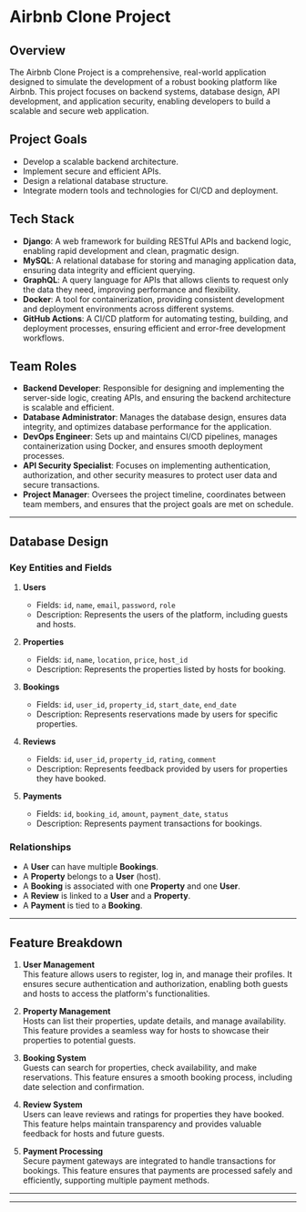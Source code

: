 # Airbnb Clone Project

## Overview
The Airbnb Clone Project is a comprehensive, real-world application designed to simulate the development of a robust booking platform like Airbnb. This project focuses on backend systems, database design, API development, and application security, enabling developers to build a scalable and secure web application.

## Project Goals
- Develop a scalable backend architecture.
- Implement secure and efficient APIs.
- Design a relational database structure.
- Integrate modern tools and technologies for CI/CD and deployment.

## Tech Stack
- **Django**: A web framework for building RESTful APIs and backend logic, enabling rapid development and clean, pragmatic design.
- **MySQL**: A relational database for storing and managing application data, ensuring data integrity and efficient querying.
- **GraphQL**: A query language for APIs that allows clients to request only the data they need, improving performance and flexibility.
- **Docker**: A tool for containerization, providing consistent development and deployment environments across different systems.
- **GitHub Actions**: A CI/CD platform for automating testing, building, and deployment processes, ensuring efficient and error-free development workflows.

## Team Roles

- **Backend Developer**: Responsible for designing and implementing the server-side logic, creating APIs, and ensuring the backend architecture is scalable and efficient.
- **Database Administrator**: Manages the database design, ensures data integrity, and optimizes database performance for the application.
- **DevOps Engineer**: Sets up and maintains CI/CD pipelines, manages containerization using Docker, and ensures smooth deployment processes.
- **API Security Specialist**: Focuses on implementing authentication, authorization, and other security measures to protect user data and secure transactions.
- **Project Manager**: Oversees the project timeline, coordinates between team members, and ensures that the project goals are met on schedule.

---
## Database Design

### Key Entities and Fields
1. **Users**
   - Fields: `id`, `name`, `email`, `password`, `role`
   - Description: Represents the users of the platform, including guests and hosts.

2. **Properties**
   - Fields: `id`, `name`, `location`, `price`, `host_id`
   - Description: Represents the properties listed by hosts for booking.

3. **Bookings**
   - Fields: `id`, `user_id`, `property_id`, `start_date`, `end_date`
   - Description: Represents reservations made by users for specific properties.

4. **Reviews**
   - Fields: `id`, `user_id`, `property_id`, `rating`, `comment`
   - Description: Represents feedback provided by users for properties they have booked.

5. **Payments**
   - Fields: `id`, `booking_id`, `amount`, `payment_date`, `status`
   - Description: Represents payment transactions for bookings.

### Relationships
- A **User** can have multiple **Bookings**.
- A **Property** belongs to a **User** (host).
- A **Booking** is associated with one **Property** and one **User**.
- A **Review** is linked to a **User** and a **Property**.
- A **Payment** is tied to a **Booking**.

---
## Feature Breakdown

1. **User Management**  
   This feature allows users to register, log in, and manage their profiles. It ensures secure authentication and authorization, enabling both guests and hosts to access the platform's functionalities.

2. **Property Management**  
   Hosts can list their properties, update details, and manage availability. This feature provides a seamless way for hosts to showcase their properties to potential guests.

3. **Booking System**  
   Guests can search for properties, check availability, and make reservations. This feature ensures a smooth booking process, including date selection and confirmation.

4. **Review System**  
   Users can leave reviews and ratings for properties they have booked. This feature helps maintain transparency and provides valuable feedback for hosts and future guests.

5. **Payment Processing**  
   Secure payment gateways are integrated to handle transactions for bookings. This feature ensures that payments are processed safely and efficiently, supporting multiple payment methods.

---

---
